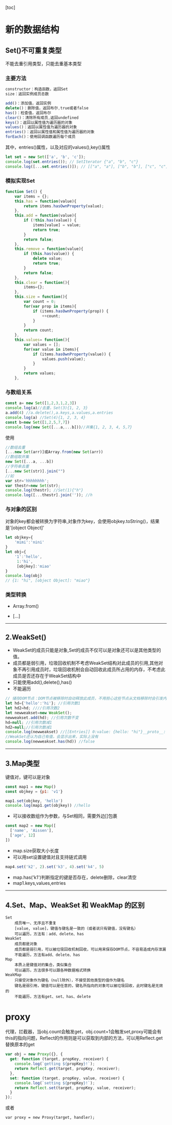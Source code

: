[toc]

# 新的数据结构

## Set()不可重复类型

不能去重引用类型，只能去重基本类型

### 主要方法

```js
constructor：构造函数，返回Set
size：返回实例成员总数

add()：添加值，返回实例
delete()：删除值，返回布尔,true或者false
has()：检查值，返回布尔
clear()：清除所有成员,返回undefined
keys()：返回以属性值为遍历器的对象
values()：返回以属性值为遍历器的对象
entries()：返回以属性值和属性值为遍历器的对象
forEach()：使用回调函数遍历每个成员
```

其中，entries()属性，以及对应的values(),key()属性

```js
let set = new Set(['a', 'b', 'c']);
console.log(set.entries()); // SetIterator {"a", "b", "c"}
console.log([...set.entries()]); // [["a", "a"], ["b", "b"], ["c", "c"]]
```

### 模拟实现Set

```js
function Set() {
    var items = {};
    this.has = function(value){
        return items.hasOwnProperty(value);
    },
    this.add = function(value){
        if (!this.has(value)) {
            items[value] = value;
            return true;
        }
        return false;
    },
    this.remove = function(value){
        if (this.has(value)) {
            delete value;
            return true;
        }
        return false;
    },
    this.clear = function(){
        items={};
    },
    this.size = function(){
        var count = 0;
        for(var prop in items){
            if (items.hasOwnProperty(prop)) {
                ++count;
            }
        }
        return count;
    },
    this.values= function(){
        var values = [];
        for(var value in items){
            if (items.hasOwnProperty(value)) {
                values.push(value);
            }
        }
        return values;
    },
```

### 与数组关系

```js
const a= new Set([1,2,3,1,2,3])
console.log(a)//去重，Set(3){1, 2, 3}
a.add(4) //a.delete(),a.keys,a.values,a.entries
console.log(a) //Set(4){1, 2, 3, 4}
const b=new Set([1,2,5,7,7])
console.log(new Set([...a,...b]))//并集{1, 2, 3, 4, 5,7}
```

使用

```js
//数组去重
[...new Set(arr)]或Array.from(new Set(arr))
//数组取并集
new Set([...a, ...b])
//字符串去重
[...new Set(str)].join("")
//如
var str='hhhhhhhh';
var thestr=new Set(str);
console.log(thestr); //Set(1){"h"}
console.log([...thestr].join('')); //h
```

### 与对象的区别

对象的key都会被转换为字符串,对象作为key，会使用objkey.toString()，结果是'[object Object]'

```js
let objkey={
    'mimi':'nini'
}
let obj={
    '1':'hello',
     1:'hi',
     [objkey]:'miao'
}
console.log(obj)
// {1: "hi", [object Object]: "miao"}
```

### 类型转换

- Array.from()

- [...]

*********

## 2.WeakSet()

- WeakSet的成员只能是对象,Set的成员不仅可以是对象还可以是其他类型的值。
- 成员都是弱引用，垃圾回收机制不考虑WeakSet结构对此成员的引用,其他对象不再引用成员时，垃圾回收机制会自动回收此成员所占用的内存，不考虑此成员是否还存在于WeakSet结构中
- 只能使用add(),delete(),has()
- 不能遍历

```js
// 储存DOM节点：DOM节点被移除时自动释放此成员，不用担心这些节点从文档移除时会引发内存泄漏
let hd={'hello':'hi'}; //引用次数1
let hd2=hd; ////引用次数2
let newweakset=new WeakSet();
newweakset.add(hd); //引用次数不变
hd=null; //引用次数减1
hd2=null;//引用次数减1
console.log(newweakset) //[[Entries]] 0:value: {hello: "hi"}__proto__: WeakSet
//WeakSet还认为自己有值，会显示出来，实际上没有
console.log(newweakset.has(hd)) //false
```

*******

## 3.Map类型

键值对，键可以是对象

```js
const map1 = new Map()
const objkey = {p1: 'v1'}

map1.set(objkey, 'hello')
console.log(map1.get(objkey)) //hello
```
+ 可以接收数组作为参数，与Set相同，需要外边[]包裹

```js
const map2 = new Map([
  ['name', 'Aissen'],
  ['age', 12]
])
```
+ map.size获取大小长度
+ 可以用set设置键值对且支持链式调用

```js
map4.set('k2', 2).set('k3', 4).set('k4', 5)
```
+ map.has('k1')判断指定的键是否存在，delete删除，clear清空
+ map1.keys,values,entries

*****

## 4.Set、Map、WeakSet 和 WeakMap 的区别

    Set
        成员唯一、无序且不重复
        [value, value]，键值与键名是一致的（或者说只有键值，没有键名）
        可以遍历，方法有：add、delete、has
    WeakSet
        成员都是对象
        成员都是弱引用，可以被垃圾回收机制回收，可以用来保存DOM节点，不容易造成内存泄漏
        不能遍历，方法有add、delete、has
    Map
        本质上是键值对的集合，类似集合
        可以遍历，方法很多可以跟各种数据格式转换
    WeakMap
        只接受对象作为键名（null除外），不接受其他类型的值作为键名
        键名是弱引用，键值可以是任意的，键名所指向的对象可以被垃圾回收，此时键名是无效的
        不能遍历，方法有get、set、has、delete

# proxy

代理，拦截器，当obj.count会触发get，obj.count=1会触发set,proxy可能会有this的指向问题，Reflect的作用则是可以获取到内部的方法，可以用Reflect.get替换原本的get

```javascript
var obj = new Proxy({}, {
  get: function (target, propKey, receiver) {
    console.log(`getting ${propKey}!`);
    return Reflect.get(target, propKey, receiver);
  },
  set: function (target, propKey, value, receiver) {
    console.log(`setting ${propKey}!`);
    return Reflect.set(target, propKey, value, receiver);
  }
});
```

或者

```
var proxy = new Proxy(target, handler);
```

